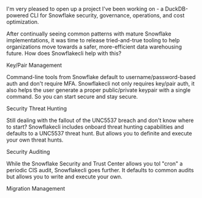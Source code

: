 I'm very pleased to open up a project I've been working on - a DuckDB-powered CLI for Snowflake security, governance, operations, and cost optimization.


After continually seeing common patterns with mature Snowflake implementations, it was time to release tried-and-true tooling to help organizations move towards a safer, more-efficient data warehousing future. How does Snowflakecli help with this?


Key/Pair Management


Command-line tools from Snowflake default to username/password-based auth and don't require MFA. Snowflakecli not only requires key/pair auth, it also helps the user generate a proper public/private keypair with a single command. So you can start secure and stay secure.



Security Threat Hunting


Still dealing with the fallout of the UNC5537 breach and don't know where to start? Snowflakecli includes onboard threat hunting capabilities and defaults to a UNC5537 threat hunt. But allows you to definite and execute your own threat hunts.


Security Auditing


While the Snowflake Security and Trust Center allows you tol "cron" a periodic CIS audit, Snowflakecli goes further. It defaults to common audits but allows you to write and execute your own.


Migration Management


